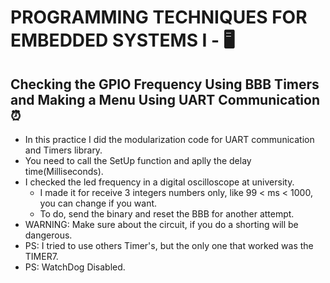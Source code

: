 # PROGRAMMING TECHNIQUES FOR EMBEDDED SYSTEMS I - 🖥️
## Checking the GPIO Frequency Using BBB Timers and Making a Menu Using UART Communication ⏰

  - In this practice I did the modularization code for UART communication and Timers library.
  - You need to call the SetUp function and aplly the delay time(Milliseconds).
  - I checked the led frequency in a digital oscilloscope at university.
    - I made it for receive 3 integers numbers only, like 99 < ms < 1000, you can change if you want.
    - To do, send the binary and reset the BBB for another attempt.
  - WARNING: Make sure about the circuit, if you do a shorting will be dangerous.
  - PS: I tried to use others Timer's, but the only one that worked was the TIMER7.
  - PS: WatchDog Disabled.

